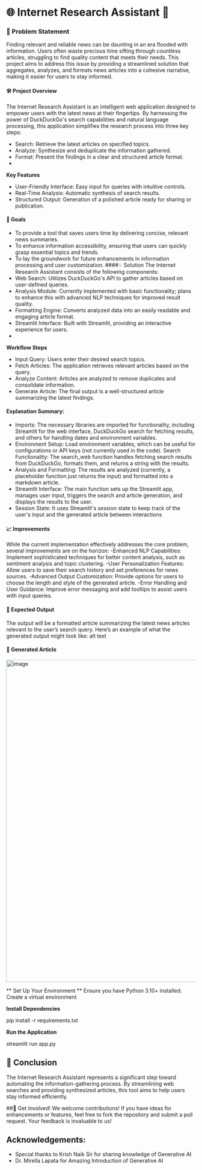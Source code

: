 # 🌐 Internet Research Assistant 🔎
### 📌 Problem Statement
Finding relevant and reliable news can be daunting in an era flooded with information. 
Users often waste precious time sifting through countless articles, struggling to find quality content that meets their needs. 
This project aims to address this issue by providing a streamlined solution that aggregates, analyzes, and formats news articles into a cohesive narrative, making it easier for users to stay informed.

#### 🛠️ Project Overview
The Internet Research Assistant is an intelligent web application designed to empower users with the latest news at their fingertips. 
By harnessing the power of DuckDuckGo's search capabilities and natural language processing, this application simplifies the research process into three key steps:
- Search: Retrieve the latest articles on specified topics.
- Analyze: Synthesize and deduplicate the information gathered.
- Format: Present the findings in a clear and structured article format.
- 
**Key Features**
- User-Friendly Interface: Easy input for queries with intuitive controls.
- Real-Time Analysis: Automatic synthesis of search results.
- Structured Output: Generation of a polished article ready for sharing or publication.
#### 🎯 Goals
- To provide a tool that saves users time by delivering concise, relevant news summaries.
- To enhance information accessibility, ensuring that users can quickly grasp essential topics and trends.
- To lay the groundwork for future enhancements in information processing and user customization.
####💡 Solution
The Internet Research Assistant consists of the following components:
- Web Search: Utilizes DuckDuckGo's API to gather articles based on user-defined queries.
- Analysis Module: Currently implemented with basic functionality; plans to enhance this with advanced NLP techniques for improved result quality.
- Formatting Engine: Converts analyzed data into an easily readable and engaging article format.
- Streamlit Interface: Built with Streamlit, providing an interactive experience for users.
- 
**Workflow Steps**
  
- Input Query: Users enter their desired search topics.
- Fetch Articles: The application retrieves relevant articles based on the query.
- Analyze Content: Articles are analyzed to remove duplicates and consolidate information.
- Generate Article: The final output is a well-structured article summarizing the latest findings.
  
#### Explanation Summary:
- Imports: The necessary libraries are imported for functionality, including Streamlit for the web interface, DuckDuckGo search for fetching results, and others for handling dates and environment variables.
- Environment Setup: Load environment variables, which can be useful for configurations or API keys (not currently used in the code). 
Search Functionality: The search_web function handles fetching search results from DuckDuckGo, formats them, and returns a string with the results.
- Analysis and Formatting: The results are analyzed (currently, a placeholder function just returns the input) and formatted into a markdown article.
- Streamlit Interface: The main function sets up the Streamlit app, manages user input, triggers the search and article generation, and displays the results to the user.
- Session State: It uses Streamlit's session state to keep track of the user's input and the generated article between interactions
#### 📈 Improvements
While the current implementation effectively addresses the core problem, several improvements are on the horizon:
-Enhanced NLP Capabilities: Implement sophisticated techniques for better content analysis, such as sentiment analysis and topic clustering.
-User Personalization Features: Allow users to save their search history and set preferences for news sources.
-Advanced Output Customization: Provide options for users to choose the length and style of the generated article.
-Error Handling and User Guidance: Improve error messaging and add tooltips to assist users with input queries.
#### 📃 Expected Output
The output will be a formatted article summarizing the latest news articles relevant to the user’s search query. Here’s an example of what the generated output might look like:
alt text
#### 📰 Generated Article

<img width="855" alt="image" src="https://github.com/user-attachments/assets/32dc0e2b-6595-4cff-bc81-25aded10040e">


** Set Up Your Environment **
Ensure you have Python 3.10+ installed. Create a virtual environment

**Install Dependencies**

pip install -r requirements.txt

**Run the Application**

streamlit run app.py

## 🏁 Conclusion
The Internet Research Assistant represents a significant step toward automating the information-gathering process.
By streamlining web searches and providing synthesized articles, this tool aims to help users stay informed efficiently.

##🌟 Get Involved!
We welcome contributions! If you have ideas for enhancements or features, feel free to fork the repository and submit a pull request. 
Your feedback is invaluable to us!

## Acknowledgements:
- Special thanks to Krish Naik Sir for sharing knowledge of Generative AI
- Dr. Mirella Lapata for Amazing Introduction of Generative AI
  

